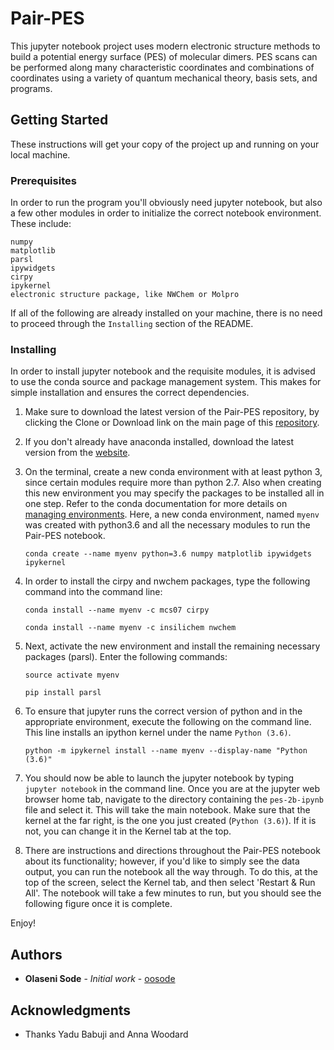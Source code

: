 # Pair-PES

This jupyter notebook project uses modern electronic structure methods to build a potential energy surface (PES) of molecular dimers. PES scans can be performed along many characteristic coordinates and combinations of coordinates using a variety of quantum mechanical theory, basis sets, and programs. 

## Getting Started

These instructions will get your copy of the project up and running on your local machine. 

### Prerequisites

In order to run the program you'll obviously need jupyter notebook, but also a few other modules in order to initialize the correct notebook environment. These include:

```
numpy
matplotlib
parsl
ipywidgets
cirpy
ipykernel
electronic structure package, like NWChem or Molpro
```

If all of the following are already installed on your machine, there is no need to proceed through the `Installing` section of the README.

### Installing

In order to install jupyter notebook and the requisite modules, it is advised to use the conda source and package management system. This makes for simple installation and ensures the correct dependencies. 

1. Make sure to download the latest version of the Pair-PES repository, by clicking the Clone or Download link on the main page of this [repository](https://github.com/sodelab/pair). 

2. If you don't already have anaconda installed, download the latest version from the [website](https://www.anaconda.com/download/).  

3. On the terminal, create a new conda environment with at least python 3, since certain modules require more than python 2.7. Also when creating this new environment you may specify the packages to be installed all in one step. Refer to the conda documentation for more details on [managing environments](https://conda.io/docs/user-guide/tasks/manage-environments.html). Here, a new conda environment, named `myenv` was created with python3.6 and all the necessary modules to run the Pair-PES notebook. 

    `conda create --name myenv python=3.6 numpy matplotlib ipywidgets ipykernel`
    
4. In order to install the cirpy and nwchem packages, type the following command into the command line:

    `conda install --name myenv -c mcs07 cirpy`
    
    `conda install --name myenv -c insilichem nwchem`
   
5. Next, activate the new environment and install the remaining necessary packages (parsl). Enter the following commands:

    `source activate myenv`
    
    `pip install parsl`

6. To ensure that jupyter runs the correct version of python and in the appropriate environment, execute the following on the command line. This line installs an ipython kernel under the name `Python (3.6)`. 

    `python -m ipykernel install --name myenv --display-name "Python (3.6)"`
    
7. You should now be able to launch the jupyter notebook by typing `jupyter notebook` in the command line. Once you are at the jupyter web browser home tab, navigate to the directory containing the `pes-2b-ipynb` file and select it. This will take the main notebook. Make sure that the kernel at the far right, is the one you just created (`Python (3.6)`). If it is not, you can change it in the Kernel tab at the top.

8. There are instructions and directions throughout the Pair-PES notebook about its functionality; however, if you'd like to simply see the data output, you can run the notebook all the way through. To do this, at the top of the screen, select the Kernel tab, and then select 'Restart & Run All'. The notebook will take a few minutes to run, but you should see the following figure once it is complete. 

Enjoy!

## Authors

* **Olaseni Sode** - *Initial work* - [oosode](https://github.com/oosode)

## Acknowledgments

* Thanks Yadu Babuji and Anna Woodard

